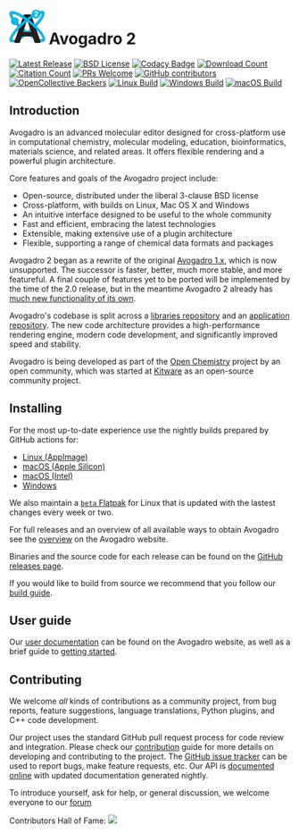 # ![Avogadro 2][Avogadro2Logo] Avogadro 2

[![Latest Release](https://img.shields.io/github/v/release/openchemistry/avogadrolibs)](https://github.com/OpenChemistry/avogadrolibs/releases) [![BSD License](https://img.shields.io/github/license/openchemistry/avogadrolibs)](https://github.com/OpenChemistry/avogadrolibs/blob/master/LICENSE) [![Codacy Badge](https://app.codacy.com/project/badge/Grade/44bb12662c564ed8a27ee8a7fd89ed50)](https://app.codacy.com/gh/OpenChemistry/avogadrolibs/dashboard?utm_source=gh&utm_medium=referral&utm_content=&utm_campaign=Badge_grade)
[![Download Count](https://avogadro.cc/downloads.svg?readme)](https://github.com/OpenChemistry/avogadrolibs/releases) [![Citation Count](https://avogadro.cc/citations.svg?readme)](http://doi.org/10.1186/1758-2946-4-17)
[![PRs Welcome](https://img.shields.io/badge/PRs-welcome-brightgreen.svg?style=flat)](http://makeapullrequest.com) [![GitHub contributors](https://img.shields.io/github/contributors/openchemistry/avogadrolibs.svg?style=flat&color=0bf)](https://github.com/OpenChemistry/avogadrolibs/graphs/contributors)  [![OpenCollective Backers](https://img.shields.io/opencollective/all/open-chemistry)](https://opencollective.com/open-chemistry)
[![Linux Build](https://img.shields.io/github/actions/workflow/status/openchemistry/avogadrolibs/build_linux.yml?branch=master)](https://github.com/OpenChemistry/avogadrolibs/actions) [![Windows Build](https://img.shields.io/github/actions/workflow/status/openchemistry/avogadrolibs/build_windows.yml?branch=master)](https://github.com/OpenChemistry/avogadrolibs/actions) [![macOS Build](https://img.shields.io/github/actions/workflow/status/openchemistry/avogadrolibs/build_mac.yml?branch=master)](https://github.com/OpenChemistry/avogadrolibs/actions)

## Introduction

Avogadro is an advanced molecular editor designed for cross-platform use in
computational chemistry, molecular modeling, education, bioinformatics,
materials science, and related areas.
It offers flexible rendering and a powerful plugin architecture.

Core features and goals of the Avogadro project include:

* Open-source, distributed under the liberal 3-clause BSD license
* Cross-platform, with builds on Linux, Mac OS X and Windows
* An intuitive interface designed to be useful to the whole community
* Fast and efficient, embracing the latest technologies
* Extensible, making extensive use of a plugin architecture
* Flexible, supporting a range of chemical data formats and packages

Avogadro 2 began as a rewrite of the original [Avogadro 1.x][Avogadro1], which
is now unsupported.
The successor is faster, better, much more stable, and more featureful.
A final couple of features yet to be ported will be implemented by the time of
the 2.0 release, but in the meantime Avogadro 2 already has
[much new functionality of its own](https://two.avogadro.cc/docs/whats-new-in-avogadro-2/).

Avogadro's codebase is split across a
[libraries repository](https://github.com/openchemistry/avogadrolibs)
and an [application repository](https://github.com/openchemistry/avogadroapp).
The new code architecture provides a high-performance rendering engine, modern
code development, and significantly improved speed and stability.

Avogadro is being developed as part of the [Open Chemistry][OpenChemistry]
project by an open community, which was started at [Kitware][Kitware] as
an open-source community project.

## Installing

For the most up-to-date experience use the nightly builds prepared by GitHub
actions for:

* [Linux (AppImage)](https://nightly.link/OpenChemistry/avogadrolibs/workflows/build_linux/master/Avogadro2-x86_64.AppImage.zip)
* [macOS (Apple Silicon)](https://nightly.link/OpenChemistry/avogadrolibs/workflows/build_mac/master/macOS-arm64.zip)
* [macOS (Intel)](https://nightly.link/OpenChemistry/avogadrolibs/workflows/build_mac/master/macOS-intel.zip)
* [Windows](https://nightly.link/OpenChemistry/avogadrolibs/workflows/build_windows/master/Win64.exe.zip)

We also maintain a
[`beta` Flatpak](https://two.avogadro.cc/install/flatpak.html#install-flatpak-beta)
for Linux that is updated with the lastest changes every week or two.

For full releases and an overview of all available ways to obtain Avogadro see
the [overview](Install) on the Avogadro website.

Binaries and the source code for each release can be found on the
[GitHub releases page](https://github.com/OpenChemistry/avogadrolibs/releases).

If you would like to build from source we recommend that you follow our
[build guide][Build].

## User guide

Our [user documentation](https://two.avogadro.cc/docs/) can be found on the
Avogadro website, as well as a brief guide to
[getting started](https://two.avogadro.cc/docs/getting-started/).

## Contributing

We welcome *all* kinds of contributions as a community project, from bug
reports, feature suggestions, language translations, Python plugins,
and C++ code development.

Our project uses the standard GitHub pull request process for code review
and integration. Please check our [contribution][Contribution] guide for more
details on developing and contributing to the project. The [GitHub issue
tracker](https://github.com/openchemistry/avogadrolibs/issues/)
can be used to report bugs, make feature requests, etc. Our API is
[documented online][API] with updated documentation generated nightly.

To introduce yourself, ask for help, or general discussion, we welcome everyone
to our [forum](https://discuss.avogadro.cc/)

Contributors Hall of Fame:
<a href="https://github.com/openchemistry/avogadrolibs/graphs/contributors">
  <img src="https://contrib.rocks/image?repo=openchemistry/avogadrolibs" />
</a>

  [Avogadro2Logo]: https://raw.githubusercontent.com/OpenChemistry/avogadrolibs/master/docs/avogadro2_64.png "Avogadro2"
  [OpenChemistry]: https://openchemistry.org/ "Open Chemistry Project"
  [OpenChemistryLogo]: https://raw.githubusercontent.com/OpenChemistry/avogadrolibs/master/docs/OpenChemistry128.png "Open Chemistry"
  [Kitware]: https://kitware.com/ "Kitware, Inc."
  [Avogadro1]: https://avogadro.cc/ "Avogadro 1"
  [Build]: https://two.avogadro.cc/develop/build/ "Building Avogadro"
  [Install]: https://two.avogadro.cc/install/ "Installing Avogadro"
  [Contribution]: https://two.avogadro.cc/contrib/ "Contribution guide"
  [API]: https://two.avogadro.cc/develop/classlist/ "API documentation"
